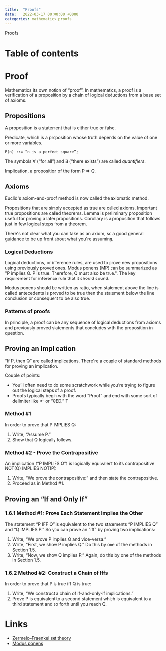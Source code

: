 ```yaml
---
title:  "Proofs"
date:   2022-03-17 00:00:00 +0000
categories: mathematics proofs
---
```


Proofs

# Table of contents


# Proof

Mathematics its own notion of “proof”. In mathematics, a proof is a verification of
a proposition by a chain of logical deductions from a base set of axioms.

## Propositions

A proposition is a statement that is either true or false.

Predicate, which is a proposition whose truth depends on the value of one or more variables.
```
P(n) ::= “n is a perfect square”;
```

The symbols ∀ (“for all”) and ∃ (“there exists”) are called *quantifiers*.

Implication, a proposition of the form P ⇒ Q.

## Axioms

Euclid's axiom-and-proof method is now called the axiomatic method.

Propositions that are simply accepted as true are called axioms.
Important true propositions are called theorems.
Lemma is preliminary proposition useful for proving a later propositions.
Corollary is a proposition that follows just in few logical steps from a theorem.

There's not clear what you can take as an axiom, so a good general guidance to be up front about what you're assuming.

### Logical Deductions

Logical deductions, or inference rules, are used to prove new propositions using
previously proved ones.
Modus ponens (MP) can be summarized as "P implies Q. P is true. Therefore, Q must also be true.".
The key requirement for inference rule that it should sound.

Modus ponens should be written as ratio, when statement above the line is called antecedents is proved to be true then
the statement below the line conclusion or consequent to be also true.

### Patterns of proofs

In principle, a proof can be any sequence of logical deductions from axioms and
previously proved statements that concludes with the proposition in question.

## Proving an Implication

“If P, then Q” are called implications. There're a couple of standard methods for proving an implication. 

Couple of points:
* You’ll often need to do some scratchwork while you’re trying to figure out the logical steps of a proof.
* Proofs typically begin with the word “Proof” and end with some sort of delimiter like ⇤ or “QED.” T

### Method #1
In order to prove that P IMPLIES Q:
1. Write, “Assume P.”
2. Show that Q logically follows.

### Method #2 - Prove the Contrapositive

An implication (“P IMPLIES Q”) is logically equivalent to its contrapositive
NOT(Q) IMPLIES NOT(P):

1. Write, “We prove the contrapositive:” and then state the contrapositive.
2. Proceed as in Method #1.

## Proving an “If and Only If”

### 1.6.1 Method #1: Prove Each Statement Implies the Other

The statement “P IFF Q” is equivalent to the two statements “P IMPLIES Q” and
“Q IMPLIES P.” So you can prove an “iff” by proving two implications:
1. Write, “We prove P implies Q and vice-versa.”
2. Write, “First, we show P implies Q.” Do this by one of the methods in
   Section 1.5.
3. Write, “Now, we show Q implies P.” Again, do this by one of the methods
   in Section 1.5.

### 1.6.2 Method #2: Construct a Chain of Iffs

In order to prove that P is true iff Q is true:
1. Write, “We construct a chain of if-and-only-if implications.”
2. Prove P is equivalent to a second statement which is equivalent to a third
   statement and so forth until you reach Q.

# Links
* [Zermelo–Fraenkel set theory](https://en.wikipedia.org/wiki/Zermelo%E2%80%93Fraenkel_set_theory)
* [Modus ponens](https://en.wikipedia.org/wiki/Modus_ponens)

